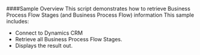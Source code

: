 ####Sample Overview
This script demonstrates how to retrieve Business Process Flow Stages (and Business Process Flow) information
This sample includes:
-	Connect to Dynamics CRM
-	Retrieve all Business Process Flow Stages.
- Displays the result out.
